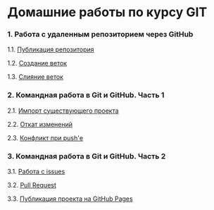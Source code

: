 # Домашние работы по курсу GIT

### 1. Работа с удаленным репозиторием через GitHub
1.1. [Публикация репозитория](https://github.com/Ev-genia-Moon/NeuroStartUp/blob/main/Task%201.md)

1.2. [Создание веток](https://github.com/Ev-genia-Moon/NeuroStartUp/blob/new-text/README.md)

1.3. [Слияние веток](https://github.com/Ev-genia-Moon/Target)


### 2. Командная работа в Git и GitHub. Часть 1
2.1. [Импорт существующего проекта](https://github.com/Ev-genia-Moon/Ign_Task_1/tree/main)

2.2. [Откат изменений](https://github.com/Ev-genia-Moon/Rev_Task_2/commits/main/)

2.3. [Конфликт при push'е](https://github.com/Ev-genia-Moon/git-2-homeworks-fork/blob/main/about/README.md)

### 3. Командная работа в Git и GitHub. Часть 2
3.1. [Работа с issues](https://github.com/netology-code/git-2-homeworks-issues/issues/6596)

3.2. [Pull Request](https://github.com/netology-code/git-2-homeworks-pr/pull/6596)

3.3. [Публикация проекта на GitHub Pages](https://ev-genia-moon.github.io/CHOCOLATE/)
